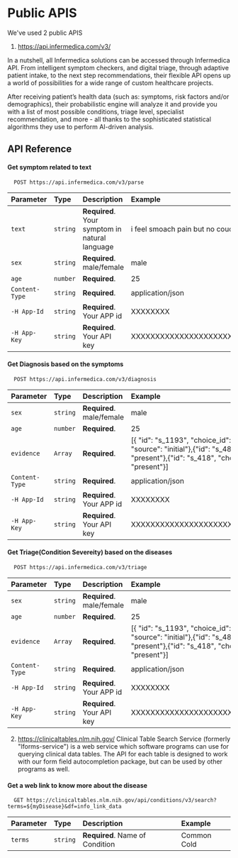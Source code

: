 
# Public APIS

We've used 2 public APIS

1) https://api.infermedica.com/v3/

In a nutshell, all Infermedica solutions can be accessed through Infermedica API. From intelligent symptom checkers, and digital triage, through adaptive patient intake, to the next step recommendations, their flexible API opens up a world of possibilities for a wide range of custom healthcare projects.

After receiving patient’s health data (such as: symptoms, risk factors and/or demographics), their probabilistic engine will analyze it and provide you with a list of most possible conditions, triage level, specialist recommendation, and more - all thanks to the sophisticated statistical algorithms they use to perform AI-driven analysis.


## API Reference

#### Get symptom related to text

```http
  POST https://api.infermedica.com/v3/parse
```

| Parameter | Type     | Description                | Example
| :-------- | :------- | :------------------------- |:------------------------- 
| `text` | `string` | **Required**. Your symptom in natural language |  i feel smoach pain but no couoghing today
| `sex` | `string` | **Required**. male/female |  male
| `age` | `number` | **Required**.  | 25
| `Content-Type` | `string` | **Required**.  | application/json
| `-H App-Id` | `string` | **Required**. Your APP id |XXXXXXXX
| `-H App-Key` | `string` | **Required**. Your API key |XXXXXXXXXXXXXXXXXXXXXXXXXXXXXXXX

#### Get Diagnosis based on the symptoms

```http
  POST https://api.infermedica.com/v3/diagnosis
```

| Parameter | Type     | Description                | Example
| :-------- | :------- | :------------------------- |:------------------------- 
| `sex` | `string` | **Required**. male/female |  male
| `age` | `number` | **Required**.  | 25
| `evidence` | `Array` | **Required**.  |[{ "id": "s_1193", "choice_id": "present", "source": "initial"},{"id": "s_488","choice_id": "present"},{"id": "s_418", "choice_id": "present"}]
| `Content-Type` | `string` | **Required**.  | application/json
| `-H App-Id` | `string` | **Required**. Your APP id |XXXXXXXX
| `-H App-Key` | `string` | **Required**. Your API key |XXXXXXXXXXXXXXXXXXXXXXXXXXXXXXXX

#### Get Triage(Condition Severeity) based on the diseases

```http
  POST https://api.infermedica.com/v3/triage
```

| Parameter | Type     | Description                | Example
| :-------- | :------- | :------------------------- |:------------------------- 
| `sex` | `string` | **Required**. male/female |  male
| `age` | `number` | **Required**.  | 25
| `evidence` | `Array` | **Required**.  |[{ "id": "s_1193", "choice_id": "present", "source": "initial"},{"id": "s_488","choice_id": "present"},{"id": "s_418", "choice_id": "present"}]
| `Content-Type` | `string` | **Required**.  | application/json
| `-H App-Id` | `string` | **Required**. Your APP id |XXXXXXXX
| `-H App-Key` | `string` | **Required**. Your API key |XXXXXXXXXXXXXXXXXXXXXXXXXXXXXXXX


2)  https://clinicaltables.nlm.nih.gov/
Clinical Table Search Service (formerly "lforms-service") is a web service which software programs can use for querying clinical data tables. The API for each table is designed to work with our form field autocompletion package, but can be used by other programs as well. 

#### Get a web link to know more about the disease

```http
  GET https://clinicaltables.nlm.nih.gov/api/conditions/v3/search?terms=${myDisease}&df=info_link_data
```

| Parameter | Type     | Description                | Example
| :-------- | :------- | :------------------------- |:------------------------- 
| `terms` | `string` | **Required**. Name of Condition |  Common Cold
